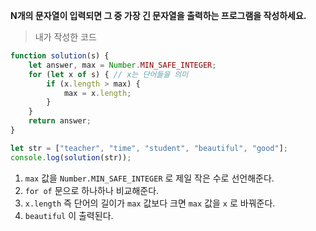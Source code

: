 **N개의 문자열이 입력되면 그 중 가장 긴 문자열을 출력하는 프로그램을 작성하세요.**

> 내가 작성한 코드
```javascript
function solution(s) {
    let answer, max = Number.MIN_SAFE_INTEGER;
    for (let x of s) { // x는 단어들을 의미
        if (x.length > max) {
            max = x.length;
        }
    }
    return answer;
}

let str = ["teacher", "time", "student", "beautiful", "good"];
console.log(solution(str));
```

1. `max` 값을 `Number.MIN_SAFE_INTEGER` 로 제일 작은 수로 선언해준다.
2. `for of` 문으로 하나하나 비교해준다.
3. `x.length` 즉 단어의 길이가 `max` 값보다 크면 `max` 값을 `x` 로 바꿔준다.
4. `beautiful` 이 출력된다.